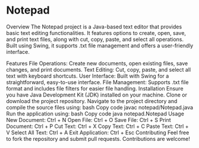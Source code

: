 # Notepad
Overview
The Notepad project is a Java-based text editor that provides basic text editing functionalities. It features options to create, open, save, and print text files, along with cut, copy, paste, and select all operations. Built using Swing, it supports .txt file management and offers a user-friendly interface.

Features
File Operations: Create new documents, open existing files, save changes, and print documents.
Text Editing: Cut, copy, paste, and select all text with keyboard shortcuts.
User Interface: Built with Swing for a straightforward, easy-to-use interface.
File Management: Supports .txt file format and includes file filters for easier file handling.
Installation
Ensure you have Java Development Kit (JDK) installed on your machine.
Clone or download the project repository.
Navigate to the project directory and compile the source files using:
bash
Copy code
javac notepad/Notepad.java
Run the application using:
bash
Copy code
java notepad.Notepad
Usage
New Document: Ctrl + N
Open File: Ctrl + O
Save File: Ctrl + S
Print Document: Ctrl + P
Cut Text: Ctrl + X
Copy Text: Ctrl + C
Paste Text: Ctrl + V
Select All Text: Ctrl + A
Exit Application: Ctrl + Esc
Contributing
Feel free to fork the repository and submit pull requests. Contributions are welcome!
